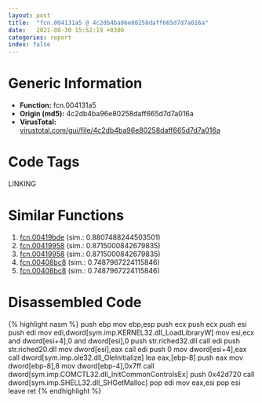 ```yaml
---
layout: post
title:  "fcn.004131a5 @ 4c2db4ba96e80258daff665d7d7a016a"
date:   2021-08-30 15:52:19 +0300
categories: report
index: false
---
```


# Generic Information
- **Function:** fcn.004131a5
- **Origin (md5):** 4c2db4ba96e80258daff665d7d7a016a
- **VirusTotal:** [virustotal.com/gui/file/4c2db4ba96e80258daff665d7d7a016a][virustotal_ref]

# Code Tags
<span class="tag" id="LINKING">LINKING</span>


# Similar Functions

1. [fcn.00419bde][similar_1_ref] (sim.: 0.8807488244503501)
2. [fcn.00419958][similar_2_ref] (sim.: 0.8715000842679835)
3. [fcn.00419958][similar_3_ref] (sim.: 0.8715000842679835)
4. [fcn.00408bc8][similar_4_ref] (sim.: 0.7487967224115846)
5. [fcn.00408bc8][similar_5_ref] (sim.: 0.7487967224115846)


# Disassembled Code

{% highlight nasm %}
push ebp
mov ebp,esp
push ecx
push ecx
push esi
push edi
mov edi,dword[sym.imp.KERNEL32.dll_LoadLibraryW]
mov esi,ecx
and dword[esi+4],0
and dword[esi],0
push str.riched32.dll
call edi
push str.riched20.dll
mov dword[esi],eax
call edi
push 0
mov dword[esi+4],eax
call dword[sym.imp.ole32.dll_OleInitialize]
lea eax,[ebp-8]
push eax
mov dword[ebp-8],8
mov dword[ebp-4],0x7ff
call dword[sym.imp.COMCTL32.dll_InitCommonControlsEx]
push 0x42d720
call dword[sym.imp.SHELL32.dll_SHGetMalloc]
pop edi
mov eax,esi
pop esi
leave 
ret 
{% endhighlight %}


[similar_1_ref]: /report/fcn.00419bde@319cf4affa41f752783e62f81908d682
[similar_2_ref]: /report/fcn.00419958@7e044e51324f9f80f4e97d8f3549c003
[similar_3_ref]: /report/fcn.00419958@88e03379526f823ce2de3b236adcaf80
[similar_4_ref]: /report/fcn.00408bc8@3bf433430f740e75dfaf9134a5696829
[similar_5_ref]: /report/fcn.00408bc8@4bd33f73402d0d03c0318f793884eb34
[virustotal_ref]: https://www.virustotal.com/gui/file/4c2db4ba96e80258daff665d7d7a016a